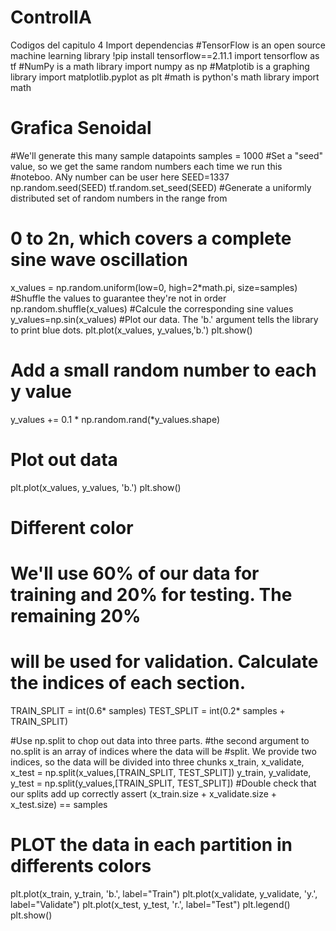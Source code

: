 # ControlIA
Codigos del capitulo 4
Import dependencias
#TensorFlow is an open source machine learning library
!pip install tensorflow==2.11.1 
import tensorflow as tf
#NumPy is a math library
import numpy as np
#Matplotib is a graphing library
import matplotlib.pyplot as plt
#math is python's math library
import math

# Grafica Senoidal
#We'll generate this many sample datapoints
samples = 1000
#Set a "seed" value, so we get the same random numbers each time we run this
#noteboo. ANy number can be user here
SEED=1337
np.random.seed(SEED)
tf.random.set_seed(SEED)
#Generate a uniformly distributed set of random numbers in the range from
# 0 to 2n, which covers a complete sine wave oscillation
x_values = np.random.uniform(low=0, high=2*math.pi, size=samples)
#Shuffle the values to guarantee they're not in order
np.random.shuffle(x_values)
#Calcule the corresponding sine values
y_values=np.sin(x_values)
#Plot our data. The 'b.' argument tells the library to print blue dots.
plt.plot(x_values, y_values,'b.')
plt.show()

# Add a small random number to each y value
y_values += 0.1 * np.random.rand(*y_values.shape)
# Plot out data
plt.plot(x_values, y_values, 'b.')
plt.show() 

# Different color
# We'll use 60% of our data for training and 20% for testing. The remaining 20%
# will be used for validation. Calculate the indices of each section.
TRAIN_SPLIT = int(0.6* samples)
TEST_SPLIT = int(0.2* samples + TRAIN_SPLIT)

#Use np.split to chop out data into three parts.
#the second argument to no.split is an array of indices where the data will be
#split. We provide two indices, so the data will be divided into three chunks
x_train, x_validate, x_test = np.split(x_values,[TRAIN_SPLIT, TEST_SPLIT])
y_train, y_validate, y_test = np.split(y_values,[TRAIN_SPLIT, TEST_SPLIT])
#Double check that our splits add up correctly
assert (x_train.size + x_validate.size + x_test.size) == samples

# PLOT the data in each partition in differents colors
plt.plot(x_train, y_train, 'b.', label="Train")
plt.plot(x_validate, y_validate, 'y.', label="Validate")
plt.plot(x_test, y_test, 'r.', label="Test")
plt.legend()
plt.show()
